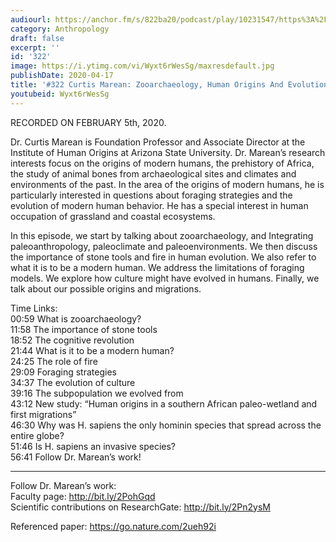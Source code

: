 ```yaml
---
audiourl: https://anchor.fm/s/822ba20/podcast/play/10231547/https%3A%2F%2Fd3ctxlq1ktw2nl.cloudfront.net%2Fproduction%2F2020-1-7%2F47236741-44100-2-b5f7cff614381.m4a
category: Anthropology
draft: false
excerpt: ''
id: '322'
image: https://i.ytimg.com/vi/Wyxt6rWesSg/maxresdefault.jpg
publishDate: 2020-04-17
title: '#322 Curtis Marean: Zooarchaeology, Human Origins And Evolution'
youtubeid: Wyxt6rWesSg
---
```

<div class="timelinks">

RECORDED ON FEBRUARY 5th, 2020.

Dr. Curtis Marean is Foundation Professor and Associate Director at the Institute of Human Origins at Arizona State University. Dr. Marean’s research interests focus on the origins of modern humans, the prehistory of Africa, the study of animal bones from archaeological sites and climates and environments of the past. In the area of the origins of modern humans, he is particularly interested in questions about foraging strategies and the evolution of modern human behavior. He has a special interest in human occupation of grassland and coastal ecosystems.

In this episode, we start by talking about zooarchaeology, and Integrating paleoanthropology, paleoclimate and paleoenvironments. We then discuss the importance of stone tools and fire in human evolution. We also refer to what it is to be a modern human. We address the limitations of foraging models. We explore how culture might have evolved in humans. Finally, we talk about our possible origins and migrations.

Time Links:  
<time>00:59</time> What is zooarchaeology?  
<time>11:58</time> The importance of stone tools  
<time>18:52</time> The cognitive revolution  
<time>21:44</time> What is it to be a modern human?  
<time>24:25</time> The role of fire  
<time>29:09</time> Foraging strategies  
<time>34:37</time> The evolution of culture  
<time>39:16</time> The subpopulation we evolved from  
<time>43:12</time> New study: “Human origins in a southern African paleo-wetland and first migrations”  
<time>46:30</time> Why was H. sapiens the only hominin species that spread across the entire globe?  
<time>51:46</time> Is H. sapiens an invasive species?  
<time>56:41</time> Follow Dr. Marean’s work!

---

Follow Dr. Marean’s work:  
Faculty page: http://bit.ly/2PohGqd  
Scientific contributions on ResearchGate: http://bit.ly/2Pn2ysM

Referenced paper: https://go.nature.com/2ueh92i
</div>

